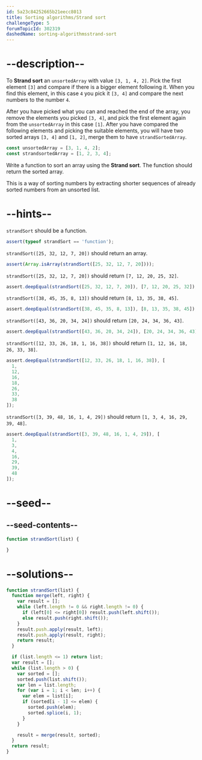 ```yaml
---
id: 5a23c84252665b21eecc8013
title: Sorting algorithms/Strand sort
challengeType: 5
forumTopicId: 302319
dashedName: sorting-algorithmsstrand-sort
---
```


# --description--
To **Strand sort** an `unsortedArray` with value `[3, 1, 4, 2]`. Pick the first element `[3]` and compare if there is a bigger element following it. When you find this element, in this case `4` you pick it `[3, 4]` and compare the next numbers to the number `4`.

After you have picked what you can and reached the end of the array, you remove the elements you picked `[3, 4]`, and pick the first element again from the `unsortedArray` in this case `[1]`. After you have compared the following elements and picking the suitable elements, you will have two sorted arrays `[3, 4]` and `[1, 2]`, merge them to have `strandSortedArray`.

```js
const unsortedArray = [3, 1, 4, 2];
const strandsortedArray = [1, 2, 3, 4];
```

Write a function to sort an array using the **Strand sort**. The function should return the sorted array.

This is a way of sorting numbers by extracting shorter sequences of already sorted numbers from an unsorted list.

# --hints--

`strandSort` should be a function.

```js
assert(typeof strandSort == 'function');
```

`strandSort([25, 32, 12, 7, 20])` should return an array.

```js
assert(Array.isArray(strandSort([25, 32, 12, 7, 20])));
```

`strandSort([25, 32, 12, 7, 20])` should return `[7, 12, 20, 25, 32]`.

```js
assert.deepEqual(strandSort([25, 32, 12, 7, 20]), [7, 12, 20, 25, 32]);
```

`strandSort([38, 45, 35, 8, 13])` should return `[8, 13, 35, 38, 45]`.

```js
assert.deepEqual(strandSort([38, 45, 35, 8, 13]), [8, 13, 35, 38, 45]);
```

`strandSort([43, 36, 20, 34, 24])` should return `[20, 24, 34, 36, 43]`.

```js
assert.deepEqual(strandSort([43, 36, 20, 34, 24]), [20, 24, 34, 36, 43]);
```

`strandSort([12, 33, 26, 18, 1, 16, 38])` should return `[1, 12, 16, 18, 26, 33, 38]`.

```js
assert.deepEqual(strandSort([12, 33, 26, 18, 1, 16, 38]), [
  1,
  12,
  16,
  18,
  26,
  33,
  38
]);
```

`strandSort([3, 39, 48, 16, 1, 4, 29])` should return `[1, 3, 4, 16, 29, 39, 48]`.

```js
assert.deepEqual(strandSort([3, 39, 48, 16, 1, 4, 29]), [
  1,
  3,
  4,
  16,
  29,
  39,
  48
]);
```

# --seed--

## --seed-contents--

```js
function strandSort(list) {

}
```

# --solutions--

```js
function strandSort(list) {
  function merge(left, right) {
    var result = [];
    while (left.length != 0 && right.length != 0) {
      if (left[0] <= right[0]) result.push(left.shift());
      else result.push(right.shift());
    }
    result.push.apply(result, left);
    result.push.apply(result, right);
    return result;
  }

  if (list.length <= 1) return list;
  var result = [];
  while (list.length > 0) {
    var sorted = [];
    sorted.push(list.shift());
    var len = list.length;
    for (var i = 1; i < len; i++) {
      var elem = list[i];
      if (sorted[i - 1] <= elem) {
        sorted.push(elem);
        sorted.splice(i, 1);
      }
    }

    result = merge(result, sorted);
  }
  return result;
}
```
